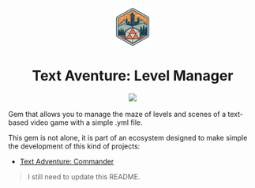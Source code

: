 <p align="center">
<img src="./logo.svg" width="80px" height="80px"/>
</p>
<h1 align="center">Text Aventure: Level Manager</h1>
<p align="center">
<img src="https://github.com/devcarlosmolero/text-adventure-level-manager/actions/workflows/rspec.yml/badge.svg"/>
</p>

Gem that allows you to manage the maze of levels and scenes of a text-based video game with a simple .yml file.

This gem is not alone, it is part of an ecosystem designed to make simple the development of this kind of projects:

- [Text Adventure: Commander](https://github.com/devcarlosmolero/text-adventure-commander)

> I still need to update this README.
